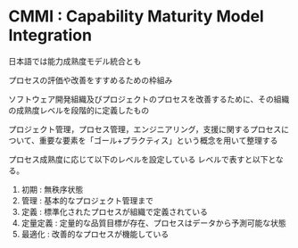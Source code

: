# CMMI : Capability Maturity Model Integration

日本語では能力成熟度モデル統合とも

プロセスの評価や改善をすすめるための枠組み

ソフトウェア開発組織及びプロジェクトのプロセスを改善するために、その組織の成熟度レベルを段階的に定義したもの

プロジェクト管理，プロセス管理，エンジニアリング，支援に関するプロセスについて、重要な要素を「ゴール+プラクティス」という概念を用いて整理する

プロセス成熟度に応じて以下のレベルを設定している
レベルで表すと以下となる。
1. 初期 : 無秩序状態
2. 管理 : 基本的なプロジェクト管理まで
3. 定義 : 標準化されたプロセスが組織で定義されている
4. 定量定義 : 定量的な品質目標が存在、プロセスはデータから予測可能な状態
5. 最適化 : 改善的なプロセスが機能している